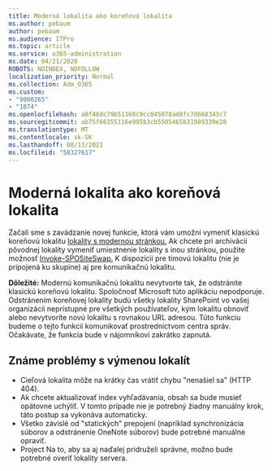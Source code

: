 ```yaml
---
title: Moderná lokalita ako koreňová lokalita
ms.author: pebaum
author: pebaum
ms.audience: ITPro
ms.topic: article
ms.service: o365-administration
ms.date: 04/21/2020
ROBOTS: NOINDEX, NOFOLLOW
localization_priority: Normal
ms.collection: Adm_O365
ms.custom:
- "9000265"
- "1874"
ms.openlocfilehash: a0f48dc79b51168c9cc045078ad8fc7d668343c7
ms.sourcegitcommit: ab75f66355116e995b3cb5505465b31989339e28
ms.translationtype: MT
ms.contentlocale: sk-SK
ms.lasthandoff: 08/13/2021
ms.locfileid: "58327617"
---
```

# <a name="modern-site-as-root-site"></a>Moderná lokalita ako koreňová lokalita

Začali sme s zavádzanie novej funkcie, ktorá vám umožní vymeniť klasickú koreňovú lokalitu [lokality s modernou stránkou.](https://docs.microsoft.com/sharepoint/modern-root-site) Ak chcete pri archivácii pôvodnej lokality vymeniť umiestnenie lokality s inou stránkou, použite možnosť [Invoke-SPOSiteSwap.](https://docs.microsoft.com/powershell/module/sharepoint-online/invoke-spositeswap?view=sharepoint-ps) K dispozícii pre tímovú lokalitu (nie je pripojená ku skupine) aj pre komunikačnú lokalitu.

**Dôležité:** Modernú komunikačnú lokalitu nevytvorte tak, že odstránite klasickú koreňovú lokalitu. Spoločnosť Microsoft túto aplikáciu nepodporuje. Odstránením koreňovej lokality budú všetky lokality SharePoint vo vašej organizácii neprístupné pre všetkých používateľov, kým lokalitu obnoviť alebo nevytvoríte novú lokalitu s rovnakou URL adresou. Túto funkciu budeme o tejto funkcii komunikovať prostredníctvom centra správ. Očakávate, že funkcia bude v nájomníkovi zakrátko zapnutá.

## <a name="known-issues-with-swapping-sites"></a>Známe problémy s výmenou lokalít
- Cieľová lokalita môže na krátky čas vrátiť chybu "nenašiel sa" (HTTP 404).
- Ak chcete aktualizovať index vyhľadávania, obsah sa bude musieť opätovne uchýliť. V tomto prípade nie je potrebný žiadny manuálny krok, táto postup sa vykonáva automaticky.
- Všetko závislé od "statických" prepojení (napríklad synchronizácia súborov a odstránenie OneNote súborov) bude potrebné manuálne opraviť.
- Project Na to, aby sa aj naďalej pridruželi správne, možno bude potrebné overiť lokality servera. 
